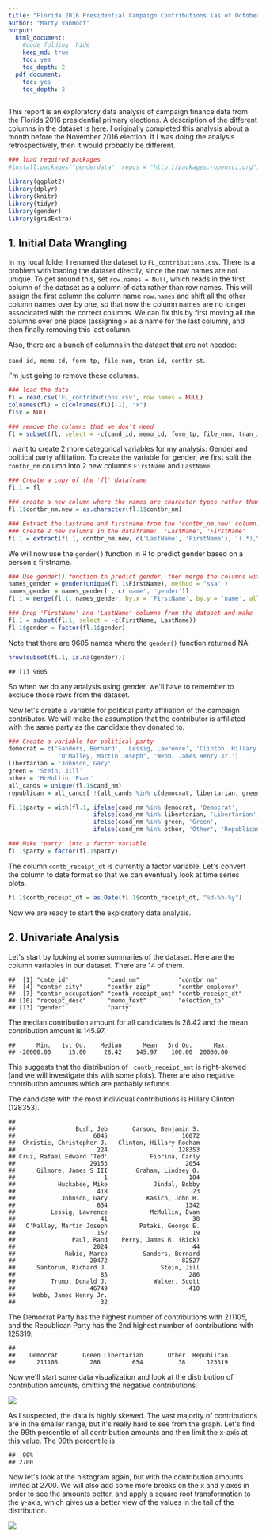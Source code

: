 ```yaml
---
title: "Florida 2016 Presidential Campaign Contributions (as of October 2016)"
author: "Marty VanHoof"
output:
  html_document:
    #code_folding: hide
    keep_md: true
    toc: yes
    toc_depth: 2
  pdf_document:
    toc: yes
    toc_depth: 2
---
```


This report is an exploratory data analysis of campaign finance data from the Florida 2016 presidential primary elections.  A description of the different columns in the dataset is [here](https://www.dropbox.com/s/2fc15css7bp0jgq/CONTRIBUTOR_FORMAT.txt?dl=0).  I originally completed this analysis about a month before the November 2016 election. If I was doing the analysis retrospectively, then it would probably be different.  


```r
### load required packages
#install.packages("genderdata", repos = "http://packages.ropensci.org", type = #"source")

library(ggplot2)
library(dplyr)
library(knitr)
library(tidyr)
library(gender)
library(gridExtra)
```

## 1. Initial Data Wrangling

In my local folder I renamed the dataset to `FL_contributions.csv`.  There is a problem with loading the dataset directly, since the row names are not unique.  To get around this, set `row.names = Null`, which reads in the first column of the dataset as a column of data rather than row names.  This will assign the first column the column name `row.names` and shift all the other column names over by one, so that now the column names are no longer associcated with the correct columns.  We can fix this by first moving all the columns over one place (assigning `x` as a name for the last column), and then finally removing this last column.  

Also, there are a bunch of columns in the dataset that are not needed:

`cand_id, memo_cd, form_tp, file_num, tran_id, contbr_st`. 

I'm just going to remove these columns.


```r
### load the data
fl = read.csv('FL_contributions.csv', row.names = NULL)
colnames(fl) = c(colnames(fl)[-1], "x")
fl$x = NULL

### remove the columns that we don't need
fl = subset(fl, select = -c(cand_id, memo_cd, form_tp, file_num, tran_id, contbr_st))
```

I want to create 2 more categorical variables for my analysis:  Gender and political party affiliation.  To create the variable for gender, we first split the ` contbr_nm` column into 2 new columns `FirstName` and `LastName`:


```r
### Create a copy of the 'fl' dataframe
fl.1 = fl

### create a new column where the names are character types rather than factors
fl.1$contbr_nm.new = as.character(fl.1$contbr_nm)

### Extract the lastname and firstname from the 'contbr_nm.new' column.  
### Create 2 new columns in the dataframe:  'LastName', 'FirstName'
fl.1 = extract(fl.1, contbr_nm.new, c('LastName', 'FirstName'), '(.*),\\s*(\\S*)\\s*.*', fill = 'left', perl = TRUE)
```

We will now use the `gender()` function in R to predict gender based on a person's firstname.


```r
### Use gender() function to predict gender, then merge the columns with 'fl.1'
names_gender = gender(unique(fl.1$FirstName), method = "ssa" )
names_gender = names_gender[ , c('name', 'gender')]
fl.1 = merge(fl.1, names_gender, by.x = 'FirstName', by.y = 'name', all.x = TRUE)

### Drop 'FirstName' and 'LastName' columns from the dataset and make 'gender' into a factor variable
fl.1 = subset(fl.1, select = -c(FirstName, LastName))
fl.1$gender = factor(fl.1$gender)
```

Note that there are 9605 names where the `gender()` function returned NA:


```r
nrow(subset(fl.1, is.na(gender)))
```

```
## [1] 9605
```

So when we do any analysis using gender, we'll have to remember to exclude those rows from the dataset.  

Now let's create a variable for political party affiliation of the campaign contributor.  We will make the assumption that the contributor is affiliated with the same party as the candidate they donated to.


```r
### Create a variable for political party
democrat = c('Sanders, Bernard', 'Lessig, Lawrence', 'Clinton, Hillary Rodham',
              "O'Malley, Martin Joseph", 'Webb, James Henry Jr.')
libertarian = 'Johnson, Gary'
green = 'Stein, Jill'
other = 'McMullin, Evan'
all_cands = unique(fl.1$cand_nm)
republican = all_cands[ !(all_cands %in% c(democrat, libertarian, green, other))]

fl.1$party = with(fl.1, ifelse(cand_nm %in% democrat, 'Democrat',
                        ifelse(cand_nm %in% libertarian, 'Libertarian',
                        ifelse(cand_nm %in% green, 'Green',
                        ifelse(cand_nm %in% other, 'Other', 'Republican')))))

### Make 'party' into a factor variable
fl.1$party = factor(fl.1$party)
```

The column `contb_receipt_dt` is currently a factor variable.  Let's convert the column to date format so that we can eventually look at time series plots.


```r
fl.1$contb_receipt_dt = as.Date(fl.1$contb_receipt_dt, "%d-%b-%y")
```

Now we are ready to start the exploratory data analysis.

## 2. Univariate Analysis

Let's start by looking at some summaries of the dataset.  Here are the column variables in our dataset.  There are 14 of them.


```
##  [1] "cmte_id"           "cand_nm"           "contbr_nm"        
##  [4] "contbr_city"       "contbr_zip"        "contbr_employer"  
##  [7] "contbr_occupation" "contb_receipt_amt" "contb_receipt_dt" 
## [10] "receipt_desc"      "memo_text"         "election_tp"      
## [13] "gender"            "party"
```

The median contribution amount for all candidates is 28.42 and the mean contribution amount is 145.97.


```
##      Min.   1st Qu.    Median      Mean   3rd Qu.      Max. 
## -20000.00     15.00     28.42    145.97    100.00  20000.00
```

This suggests that the distribution of ` contb_receipt_amt` is right-skewed (and we will investigate this with some plots).  There are also negative contribution amounts which are probably refunds.

The candidate with the most individual contributions is Hillary Clinton (128353).


```
## 
##                 Bush, Jeb       Carson, Benjamin S. 
##                      6045                     16072 
##  Christie, Christopher J.   Clinton, Hillary Rodham 
##                       224                    128353 
## Cruz, Rafael Edward 'Ted'            Fiorina, Carly 
##                     29153                      2054 
##      Gilmore, James S III        Graham, Lindsey O. 
##                         1                       184 
##            Huckabee, Mike             Jindal, Bobby 
##                       418                        23 
##             Johnson, Gary           Kasich, John R. 
##                       654                      1342 
##          Lessig, Lawrence            McMullin, Evan 
##                        41                        38 
##   O'Malley, Martin Joseph         Pataki, George E. 
##                       152                        19 
##                Paul, Rand    Perry, James R. (Rick) 
##                      2024                        44 
##              Rubio, Marco          Sanders, Bernard 
##                     20472                     82527 
##      Santorum, Richard J.               Stein, Jill 
##                        85                       286 
##          Trump, Donald J.             Walker, Scott 
##                     46749                       410 
##     Webb, James Henry Jr. 
##                        32
```

The Democrat Party has the highest number of contributions with 211105, and the Republican Party has the 2nd highest number of contributions with 125319.


```
## 
##    Democrat       Green Libertarian       Other  Republican 
##      211105         286         654          38      125319
```

Now we'll start some data visualization and look at the distribution of contribution amounts, omitting the negative contributions.

![](florida2016_EDA_files/figure-html/Univariate_Plots_4-1.png)<!-- -->

As I suspected, the data is highly skewed.  The vast majority of contributions are in the smaller range, but it's really hard to see from the graph.  Let's find the 99th percentile of all contribution amounts and then limit the x-axis at this value. The 99th percentile is


```
##  99% 
## 2700
```

Now let's look at the histogram again, but with the contribution amounts limited at 2700.  We will also add some more breaks on the x and y axes in order to see the amounts better, and apply a square root transformation to the y-axis, which gives us a better view of the values in the tail of the distribution.

![](florida2016_EDA_files/figure-html/Univariate_Plots_6-1.png)<!-- -->


